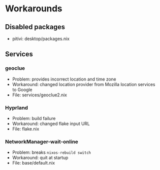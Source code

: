 # Workarounds

## Disabled packages
- pitivi: desktop/packages.nix

## Services

### geoclue
- Problem: provides incorrect location and time zone
- Workaround: changed location provider from Mozilla location services to Google 
- File: services/geoclue2.nix

### Hyprland
- Problem: build failure
- Workaround: changed flake input URL
- File: flake.nix


### NetworkManager-wait-online
- Problem: breaks `nixos-rebuild switch`
- Workaround: quit at startup
- File: base/default.nix 
